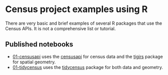 # Census project examples using R

There are very basic and brief examples of several R packages that use the Census APIs. It is not a comprehensive list or tutorial.

## Published notebooks

- [01-censusapi](https://utdata.github.io/rwd-r-census-examples/01-censusapi.html) uses the [censusapi](https://hrecht.github.io/censusapi/) for census data and the [tigirs](https://github.com/walkerke/tigris) package for spatial geometry.
- [01-tidycensus](https://utdata.github.io/rwd-r-census-examples/01-tidycensus.html) uses the [tidycensus](https://walkerke.github.io/tidycensus/index.html) package for both data and geometry.

